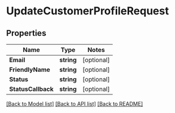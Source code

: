 # UpdateCustomerProfileRequest

## Properties
Name | Type | Notes
------------ | ------------- | -------------
**Email** | **string** | [optional] 
**FriendlyName** | **string** | [optional] 
**Status** | **string** | [optional] 
**StatusCallback** | **string** | [optional] 

[[Back to Model list]](../README.md#documentation-for-models) [[Back to API list]](../README.md#documentation-for-api-endpoints) [[Back to README]](../README.md)


